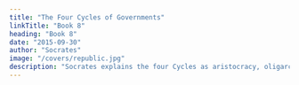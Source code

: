 ```yaml
---
title: "The Four Cycles of Governments"
linkTitle: "Book 8"
heading: "Book 8"
date: "2015-09-30"
author: "Socrates"
image: "/covers/republic.jpg"
description: "Socrates explains the four Cycles as aristocracy, oligarchy, democracy, and tyranny"
---
```

